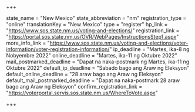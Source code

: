 +++

state_name = "New Mexico"
state_abbreviation = "nm"
registration_type = "online"
translationKey = "New Mexico"
type = "register"
hp_link = "https://www.sos.state.nm.us/voting-and-elections/"
registration_link = "https://portal.sos.state.nm.us/OVR/WebPages/InstructionsStep1.aspx"
more_info_link = "https://www.sos.state.nm.us/voting-and-elections/voter-information/voter-registration-information/"
ip_deadline = "Martes, ika-8 ng Nobyembre 2022"
online_deadline = "Martes, ika-11 ng Oktubre 2022"
mail_postmarked_deadline = "Dapat na naka-postmark ng Martes, ika-11 ng Oktubre 2022"
default_ip_deadline = "Sabado bago ang Araw ng Eleksyon"
default_online_deadline = "28 araw bago ang Araw ng Eleksyon"
default_mail_postmarked_deadline = "Dapat na naka-postmark  28 araw bago ang Araw ng Eleksyon"
confirm_registration_link = "https://voterportal.servis.sos.state.nm.us/WhereToVote.aspx"

+++